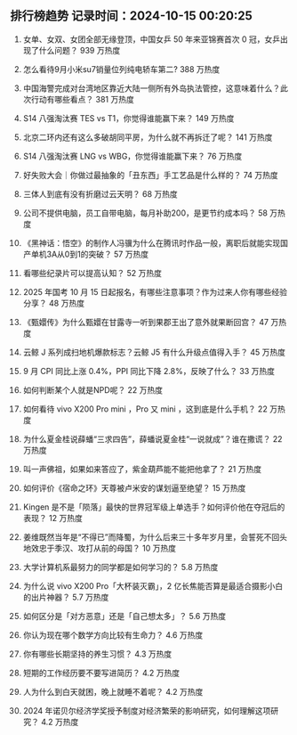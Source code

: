 
## 排行榜趋势 记录时间：2024-10-15 00:20:25
  
  1. 女单、女双、女团全部无缘登顶，中国女乒 50 年来亚锦赛首次 0 冠，女乒出现了什么问题？ 939 万热度
    
  2. 怎么看待9月小米su7销量位列纯电轿车第二? 388 万热度
    
  3. 中国海警完成对台湾地区靠近大陆一侧所有外岛执法管控，这意味着什么？此次行动有哪些看点？ 381 万热度
    
  4. S14 八强淘汰赛 TES vs T1，你觉得谁能赢下来？ 149 万热度
    
  5. 北京二环内还有这么多破胡同平房，为什么就不再拆迁了呢？ 141 万热度
    
  6. S14 八强淘汰赛 LNG vs WBG，你觉得谁能赢下来？ 76 万热度
    
  7. 好失败大会｜你做过最抽象的「丑东西」手工艺品是什么样的？ 74 万热度
    
  8. 三体人到底有没有折磨过云天明？ 68 万热度
    
  9. 公司不提供电脑，员工自带电脑，每月补助200，是更节约成本吗？ 58 万热度
    
  10. 《黑神话：悟空》的制作人冯骥为什么在腾讯时作品一般，离职后就能实现国产单机3A从0到1的突破？ 57 万热度
    
  11. 看哪些纪录片可以提高认知？ 52 万热度
    
  12. 2025 年国考 10 月 15 日起报名，有哪些注意事项？作为过来人你有哪些经验分享？ 48 万热度
    
  13. 《甄嬛传》为什么甄嬛在甘露寺一听到果郡王出了意外就果断回宫？ 47 万热度
    
  14. 云鲸 J 系列成扫地机爆款标志？云鲸 J5 有什么升级点值得入手？ 45 万热度
    
  15. 9 月 CPI 同比上涨 0.4%，PPI 同比下降 2.8%，反映了什么？ 33 万热度
    
  16. 如何判断某个人就是NPD呢？ 22 万热度
    
  17. 如何看待 vivo X200 Pro mini ，Pro 又 mini ，这到底是什么手机？ 22 万热度
    
  18. 为什么夏金桂说薛蟠“三求四告”，薛蟠说夏金桂“一说就成”？谁在撒谎？ 22 万热度
    
  19. 叫一声佛祖，如果如来答应了，紫金葫芦能不能把他拿了？ 21 万热度
    
  20. 如何评价《宿命之环》天尊被卢米安的谋划逼至绝望？ 15 万热度
    
  21. Kingen 是不是「陨落」最快的世界冠军级上单选手？如何评价他在夺冠后的表现？ 12 万热度
    
  22. 姜维既然当年是“不得已”而降蜀，为什么后来三十多年岁月里，会誓死不回头地效忠于季汉、攻打从前的母国？ 10 万热度
    
  23. 大学计算机系最努力的同学都是如何学习的？ 5.8 万热度
    
  24. 为什么说 vivo X200 Pro「大杯装灭霸」，2 亿长焦能否算是最适合摄影小白的出片神器？ 5.7 万热度
    
  25. 如何区分是「对方恶意」还是「自己想太多」？ 5.6 万热度
    
  26. 你认为现在哪个数学方向比较有生命力？ 4.6 万热度
    
  27. 你有哪些长期坚持的养生习惯？ 4.3 万热度
    
  28. 短期的工作经历要不要写进简历？ 4.2 万热度
    
  29. 人为什么到白天就困，晚上就睡不着呢？ 4.2 万热度
    
  30. 2024 年诺贝尔经济学奖授予制度对经济繁荣的影响研究，如何理解这项研究？ 4.2 万热度
    